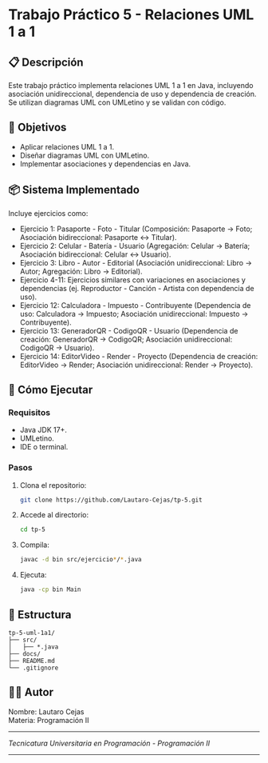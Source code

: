 # Trabajo Práctico 5 - Relaciones UML 1 a 1

## 📋 Descripción
Este trabajo práctico implementa relaciones UML 1 a 1 en Java, incluyendo asociación unidireccional, dependencia de uso y dependencia de creación. Se utilizan diagramas UML con UMLetino y se validan con código.

## 🎯 Objetivos
- Aplicar relaciones UML 1 a 1.
- Diseñar diagramas UML con UMLetino.
- Implementar asociaciones y dependencias en Java.

## 📦 Sistema Implementado
Incluye ejercicios como:
- Ejercicio 1: Pasaporte - Foto - Titular (Composición: Pasaporte → Foto; Asociación bidireccional: Pasaporte ↔ Titular).
- Ejercicio 2: Celular - Batería - Usuario (Agregación: Celular → Batería; Asociación bidireccional: Celular ↔ Usuario).
- Ejercicio 3: Libro - Autor - Editorial (Asociación unidireccional: Libro → Autor; Agregación: Libro → Editorial).
- Ejercicio 4-11: Ejercicios similares con variaciones en asociaciones y dependencias (ej. Reproductor - Canción - Artista con dependencia de uso).
- Ejercicio 12: Calculadora - Impuesto - Contribuyente (Dependencia de uso: Calculadora → Impuesto; Asociación unidireccional: Impuesto → Contribuyente).
- Ejercicio 13: GeneradorQR - CodigoQR - Usuario (Dependencia de creación: GeneradorQR → CodigoQR; Asociación unidireccional: CodigoQR → Usuario).
- Ejercicio 14: EditorVideo - Render - Proyecto (Dependencia de creación: EditorVideo → Render; Asociación unidireccional: Render → Proyecto).

## 🚀 Cómo Ejecutar
### Requisitos
- Java JDK 17+.
- UMLetino.
- IDE o terminal.

### Pasos
1. Clona el repositorio:
   ```bash
   git clone https://github.com/Lautaro-Cejas/tp-5.git
   ```
2. Accede al directorio:
   ```bash
   cd tp-5
   ```
3. Compila:
   ```bash
   javac -d bin src/ejercicio*/*.java
   ```
4. Ejecuta:
   ```bash
   java -cp bin Main
   ```

## 📂 Estructura
```
tp-5-uml-1a1/
├── src/
│   ├── *.java
├── docs/
├── README.md
└── .gitignore
```

## 👨‍💻 Autor
Nombre: Lautaro Cejas  
Materia: Programación II  

---
*Tecnicatura Universitaria en Programación - Programación II*

---
